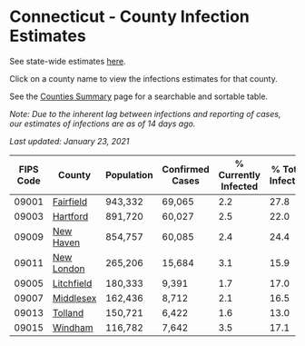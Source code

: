 # Connecticut - County Infection Estimates

See state-wide estimates [here](/infections/us-ct).

Click on a county name to view the infections estimates for that county.

See the [Counties Summary](/infections/summary-counties) page for a searchable and sortable table.

*Note: Due to the inherent lag between infections and reporting of cases, our estimates of infections are as of 14 days ago.*

*Last updated: January 23, 2021*

|   FIPS Code |                   County |   Population |   Confirmed Cases |   % Currently Infected |   % Total Infected |
|-------------|--------------------------|--------------|-------------------|------------------------|--------------------|
|       09001 |   [Fairfield](fairfield) |      943,332 |            69,065 |                    2.2 |               27.8 |
|       09003 |     [Hartford](hartford) |      891,720 |            60,027 |                    2.5 |               22.0 |
|       09009 |   [New Haven](new-haven) |      854,757 |            60,085 |                    2.4 |               24.4 |
|       09011 | [New London](new-london) |      265,206 |            15,684 |                    3.1 |               15.9 |
|       09005 | [Litchfield](litchfield) |      180,333 |             9,391 |                    1.7 |               17.0 |
|       09007 |   [Middlesex](middlesex) |      162,436 |             8,712 |                    2.1 |               16.5 |
|       09013 |       [Tolland](tolland) |      150,721 |             6,422 |                    1.6 |               13.0 |
|       09015 |       [Windham](windham) |      116,782 |             7,642 |                    3.5 |               17.1 |